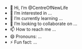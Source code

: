 - 👋 Hi, I’m @CentreOfNewLife
- 👀 I’m interested in ...
- 🌱 I’m currently learning ...
- 💞️ I’m looking to collaborate on ...
- 📫 How to reach me ...
- 😄 Pronouns: ...
- ⚡ Fun fact: ...

<!---
CentreOfNewLife/CentreOfNewLife is a ✨ special ✨ repository because its `README.md` (this file) appears on your GitHub profile.
You can click the Preview link to take a look at your changes.
--->
